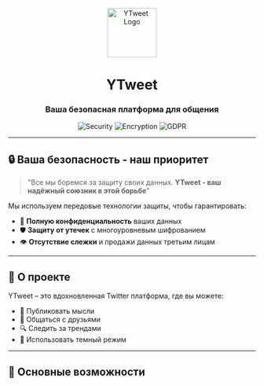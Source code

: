 <div align="center">
  <img src="https://img.icons8.com/fluency/96/twitter.png" width="100" alt="YTweet Logo"/>
  <h1>YTweet</h1>
  <h3>Ваша безопасная платформа для общения</h3>
  
  <p>
    <img src="https://img.shields.io/badge/безопасность-100%25-brightgreen" alt="Security"/>
    <img src="https://img.shields.io/badge/шифрование-AES--256-blue" alt="Encryption"/>
    <img src="https://img.shields.io/badge/конфиденциальность-GDPR-compliant" alt="GDPR"/>
  </p>
</div>

---

## 🔒 Ваша безопасность - наш приоритет

> "Все мы боремся за защиту своих данных. **YTweet - ваш надёжный союзник в этой борьбе**"

Мы используем передовые технологии защиты, чтобы гарантировать:
- 🔐 **Полную конфиденциальность** ваших данных
- 🛡 **Защиту от утечек** с многоуровневым шифрованием
- 👁 **Отсутствие слежки** и продажи данных третьим лицам

---

## 🚀 О проекте
YTweet – это вдохновленная Twitter платформа, где вы можете:
- 📢 Публиковать мысли
- 💬 Общаться с друзьями
- 🔍 Следить за трендами
- 🌙 Использовать темный режим

---

## 🌟 Основные возможности
